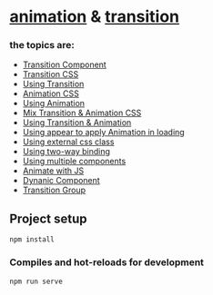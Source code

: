 # [animation]() & [transition](https://vuejs.org/guide/built-ins/transition)

### the topics are:

* [Transition Component](https://github.com/robsonoduarte/learn-vue/blob/d8e7abc13e8926556e0f7cf9bc9ba95320ab06ff/vuejs-2-curse/animation-transition/src/App.vue#L21-L23)
* [Transition CSS](https://github.com/robsonoduarte/learn-vue/blob/d8e7abc13e8926556e0f7cf9bc9ba95320ab06ff/vuejs-2-curse/animation-transition/src/App.vue#L153-L159)
* [Using Transition](https://github.com/robsonoduarte/learn-vue/blob/d8e7abc13e8926556e0f7cf9bc9ba95320ab06ff/vuejs-2-curse/animation-transition/src/App.vue#L21)
* [Animation CSS](https://github.com/robsonoduarte/learn-vue/blob/d8e7abc13e8926556e0f7cf9bc9ba95320ab06ff/vuejs-2-curse/animation-transition/src/App.vue#L161-L167)
* [Using Animation](https://github.com/robsonoduarte/learn-vue/blob/d8e7abc13e8926556e0f7cf9bc9ba95320ab06ff/vuejs-2-curse/animation-transition/src/App.vue#L27)
* [Mix Transition & Animation CSS](https://github.com/robsonoduarte/learn-vue/blob/d8e7abc13e8926556e0f7cf9bc9ba95320ab06ff/vuejs-2-curse/animation-transition/src/App.vue#L169-L181)
* [Using Transition & Animation](https://github.com/robsonoduarte/learn-vue/blob/d8e7abc13e8926556e0f7cf9bc9ba95320ab06ff/vuejs-2-curse/animation-transition/src/App.vue#L33-L36)
* [Using appear to apply Animation in loading](https://github.com/robsonoduarte/learn-vue/blob/d8e7abc13e8926556e0f7cf9bc9ba95320ab06ff/vuejs-2-curse/animation-transition/src/App.vue#L40-L43)
* [Using external css class](https://github.com/robsonoduarte/learn-vue/blob/d8e7abc13e8926556e0f7cf9bc9ba95320ab06ff/vuejs-2-curse/animation-transition/src/App.vue#L47-L51)
* [Using two-way binding](https://github.com/robsonoduarte/learn-vue/blob/d8e7abc13e8926556e0f7cf9bc9ba95320ab06ff/vuejs-2-curse/animation-transition/src/App.vue#L59)
* [Using multiple components](https://github.com/robsonoduarte/learn-vue/blob/d8e7abc13e8926556e0f7cf9bc9ba95320ab06ff/vuejs-2-curse/animation-transition/src/App.vue#L59-L66)
* [Animate with JS](https://github.com/robsonoduarte/learn-vue/blob/d8e7abc13e8926556e0f7cf9bc9ba95320ab06ff/vuejs-2-curse/animation-transition/src/App.vue#L70-L77)
* [Dynanic Component](https://github.com/robsonoduarte/learn-vue/blob/faee8a3325c031246b7f68e7aac2cf3698575c47/vuejs-2-curse/animation-transition/src/App.vue#L85-L87)
* [Transition Group](https://github.com/robsonoduarte/learn-vue/blob/902ec8fc44cc48529a5c267a52c67067c4e5ca70/vuejs-2-curse/animation-transition/src/App.vue#L92-L96)

## Project setup
```
npm install
```

### Compiles and hot-reloads for development
```
npm run serve
```

